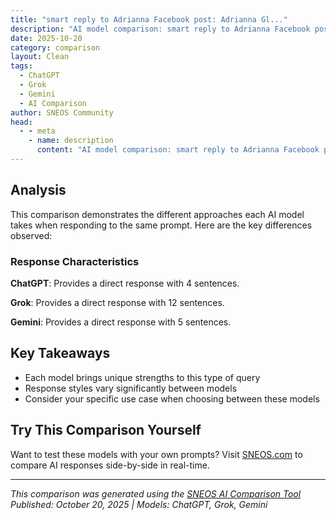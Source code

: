 ```yaml
---
title: "smart reply to Adrianna Facebook post: Adrianna Gl..."
description: "AI model comparison: smart reply to Adrianna Facebook post: Adrianna Glock is at Texas USA. 3 October at 20:19   · Texas ..."
date: 2025-10-20
category: comparison
layout: Clean
tags:
  - ChatGPT
  - Grok
  - Gemini
  - AI Comparison
author: SNEOS Community
head:
  - - meta
    - name: description
      content: "AI model comparison: smart reply to Adrianna Facebook post: Adrianna Glock is at Texas USA. 3 October at 20:19   · Texas City, TX, United Sta..."
---
```


<ChatComparison
  title="smart reply to Adrianna Facebook post: Adrianna Gl..."
  prompt="smart reply to Adrianna Facebook post: Adrianna Glock is at Texas USA.&#10;3 October at 20:19&#10;  ·&#10;Texas City, TX, United States&#10;  ·&#10;Hello,&#10;I’m looking for recommendations for a Texas attorney who works on a contingency fee basis (% of recovery) with experience in:&#10; • Personal injury (assault/battery, emotional distress),&#10; • Fraud / theft / financial recovery,&#10; • Domestic violence–related civil claims,&#10; • Cross-border defendants and asset discovery.&#10;If you practice in these areas or can recommend a colleague, please let me know.&#10;Thank you!"
  :responses='{
    "ChatGPT": "Hi Adrianna, I hope you find the right attorney soon! You might want to check with local Texas Bar Association resources or legal referral services\u2014they often have vetted attorneys who work on contingency fees in those practice areas. Wishing you the best of luck! Let me know if you need any help connecting with someone.",
    "Grok": "Hi Adrianna,\n\nI saw your post and wanted to help\u2014sounds like a tough situation, and getting the right attorney is key. In Texas, contingency fees (typically 33-40% of recovery) are standard for personal injury cases like assault/battery and emotional distress, and many firms also handle fraud/theft recovery, domestic violence civil claims, and even cross-border asset discovery (especially if defendants are international).\n\nA few recommendations based on reputable sources:\n- Check out LegalMatch.com\u2014they specialize in connecting folks with contingency-based Texas attorneys in these exact areas (personal injury, fraud, etc.). It\u0027s free to start and matches you quickly.\n- The Texas Bar Association\u0027s lawyer referral service (texasbar.com) can point you to vetted pros in Texas City/Houston area who do contingency work\u2014call 1-800-204-2222.\n- Firms like Baumgartner Law Firm in Houston focus heavily on personal injury and financial recovery on contingency; they\u0027ve got strong reviews for aggressive asset tracing.\n\nIf you\u0027re near Texas City, local options in Galveston County might be ideal for jurisdiction. Hope this gets you started\u2014feel free to DM if you need more specifics! Best of luck.",
    "Gemini": "Okay, here are a few smart reply options to Adrianna Glock\u0027s Facebook post:\n\n*   \u0022Good luck with your search, Adrianna! I hope you find a qualified attorney.\u0022\n*   \u0022That\u0027s a very specific set of needs, Adrianna. Hopefully, someone here can point you in the right direction!\u0022\n*   \u0022I don\u0027t have a specific recommendation, but I hope you find the right attorney for your case, Adrianna.\u0022\n"
  }'
  published-date="16:56"
/>

## Analysis

This comparison demonstrates the different approaches each AI model takes when responding to the same prompt. Here are the key differences observed:

### Response Characteristics

**ChatGPT**: Provides a direct response with 4 sentences. 

**Grok**: Provides a direct response with 12 sentences. 

**Gemini**: Provides a direct response with 5 sentences. 

## Key Takeaways

- Each model brings unique strengths to this type of query
- Response styles vary significantly between models
- Consider your specific use case when choosing between these models

## Try This Comparison Yourself

Want to test these models with your own prompts? Visit [SNEOS.com](https://sneos.com) to compare AI responses side-by-side in real-time.

---

*This comparison was generated using the [SNEOS AI Comparison Tool](https://sneos.com)*
*Published: October 20, 2025 | Models: ChatGPT, Grok, Gemini*

